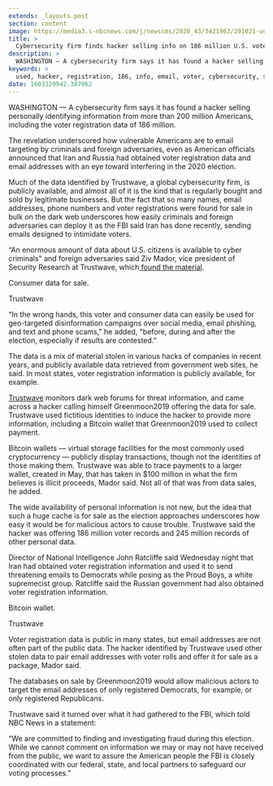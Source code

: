 ```yaml
--- 
extends: _layouts.post 
section: content 
image: https://media3.s-nbcnews.com/j/newscms/2020_43/3421963/201021-voting-booth-stock-ac-610p_e061ae9f0979a3611b98f309ba774a07.nbcnews-fp-1200-630.jpg 
title: > 
  Cybersecurity firm finds hacker selling info on 186 million U.S. voters 
description: > 
  WASHINGTON — A cybersecurity firm says it has found a hacker selling personally identifying information from more than 200 million Americans, including the voter registration data of 186 million.In most states, voter registration information is publicly available, for example.Trustwave said the hacker was offering 186 million voter records and 245 million records of other personal data.Ratcliffe said the Russian government had also obtained voter registration information.TrustwaveVoter registration data is public in many states, but email addresses are not often part of the public data. 
keywords: > 
  used, hacker, registration, 186, info, email, voter, cybersecurity, selling, million, voters, finds, trustwave, addresses, firm, data, sale, information 
date: 1603329942.387062 
--- 
```

<div><p class="endmarkEnabled">WASHINGTON &#8212; A cybersecurity firm says it has found a hacker selling personally identifying information from more than 200 million Americans, including the voter registration data of 186 million.</p><p class="endmarkEnabled">The revelation underscored how vulnerable Americans are to email targeting by criminals and foreign adversaries, even as American officials announced that Iran and Russia had obtained voter registration data and email addresses with an eye toward interfering in the 2020 election.</p><p></p><p id="taboolaReadMoreBelow"></p><p class="endmarkEnabled">Much of the data identified by Trustwave, a global cybersecurity firm, is publicly available, and almost all of it is the kind that is regularly bought and sold by legitimate businesses. But the fact that so many names, email addresses, phone numbers and voter registrations were found for sale in bulk on the dark web underscores how easily criminals and foreign adversaries can deploy it as the FBI said Iran has done recently, sending emails designed to intimidate voters.</p><p class="endmarkEnabled">&#8220;An enormous amount of data about U.S. citizens is available to cyber criminals" and foreign adversaries said Ziv Mador, vice president of Security Research at Trustwave, which<a href="https://urldefense.com/v3/__https://www.trustwave.com/en-us/resources/blogs/spiderlabs-blog/massive-us-voters-and-consumers-databases-circulate-among-hackers/__;!!PIZeeW5wscynRQ!8nIbMn9JaGC1wHFpkCZpoqTJ7drEQnXPvJJIIN0ozwOObm2uAqYXeuktv4ACSBeeHw%24" target="_blank"> found the material</a>.</p><p class="lazyload-placeholder"></p><p class="caption__container">Consumer data for sale.</p><p class="caption__source">Trustwave</p><p class="endmarkEnabled">&#8220;In the wrong hands, this voter and consumer data can easily be used for geo-targeted disinformation campaigns over social media, email phishing, and text and phone scams," he added, "before, during and after the election, especially if results are contested.&#8221;</p><p class="endmarkEnabled">The data is a mix of material stolen in various hacks of companies in recent years, and publicly available data retrieved from government web sites, he said. In most states, voter registration information is publicly available, for example.</p><p></p><p class="endmarkEnabled"><a href="https://www.nbcnews.com/politics/national-security/cybersecurity-firm-finds-more-spyware-hidden-chinese-tax-software-n1233662" target="_blank">Trustwave</a> monitors dark web forums for threat information, and came across a hacker calling himself Greenmoon2019 offering the data for sale. Trustwave used fictitious identities to induce the hacker to provide more information, including a Bitcoin wallet that Greenmoon2019 used to collect payment.</p><p class="endmarkEnabled">Bitcoin wallets &#8212; virtual storage facilities for the most commonly used cryptocurrency &#8212; publicly display transactions, though not the identities of those making them. Trustwave was able to trace payments to a larger wallet, created in May, that has taken in $100 million in what the firm believes is illicit proceeds, Mador said. Not all of that was from data sales, he added.</p><p class="endmarkEnabled">The wide availability of personal information is not new, but the idea that such a huge cache is for sale as the election approaches underscores how easy it would be for malicious actors to cause trouble. Trustwave said the hacker was offering 186 million voter records and 245 million records of other personal data.</p><p class="endmarkEnabled">Director of National Intelligence John Ratcliffe said Wednesday night that Iran had obtained voter registration information and used it to send threatening emails to Democrats while posing as the Proud Boys, a white supremecist group. Ratcliffe said the Russian government had also obtained voter registration information.</p><p class="lazyload-placeholder"></p><p class="caption__container">Bitcoin wallet.</p><p class="caption__source">Trustwave</p><p class="endmarkEnabled">Voter registration data is public in many states, but email addresses are not often part of the public data. The hacker identified by Trustwave used other stolen data to pair email addresses with voter rolls and offer it for sale as a package, Mador said.</p><p></p><p class="endmarkEnabled">The databases on sale by Greenmoon2019 would allow malicious actors to target the email addresses of only registered Democrats, for example, or only registered Republicans.</p><p class="endmarkEnabled">Trustwave said it turned over what it had gathered to the FBI, which told NBC News in a statement:</p><p class="endmarkEnabled">&#8220;We are committed to finding and investigating fraud during this election. While we cannot comment on information we may or may not have received from the public, we want to assure the American people the FBI is closely coordinated with our federal, state, and local partners to safeguard our voting processes.&#8221;</p></div>